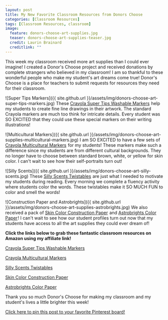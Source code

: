 ```yaml
---
layout: post
title: My New Favorite Classroom Resources from Donors Choose
categories: [Classroom Resources]
tags: [Classroom Resources, classroom]
image:
  feature: donors-choose-art-supplies.jpg
  teaser: donors-choose-art-supplies-teaser.jpg
  credit: Laurin Brainard
  creditlink: ""
---
```

This week my classroom received more art supplies than I could ever imagine! I created a Donor's Choose project and received donations by complete strangers who believed in my classroom! I am so thankful to these wonderful people who make my student's art dreams come true! Donor's Choose is a place for teachers to submit requests for resources they need for their classroom. 

![Super Tips Markers]({{ site.github.url }}/assets/img/donors-choose-art-super-tips-markers.jpg)
These <a target="_blank" href="https://www.amazon.com/gp/product/B004ILW1OU/ref=as_li_tl?ie=UTF8&camp=1789&creative=9325&creativeASIN=B004ILW1OU&linkCode=as2&tag=theprimarybra-20&linkId=dbb669ab510277392ab8904019d35373">Crayola Super Tips Washable Markers</a><img src="//ir-na.amazon-adsystem.com/e/ir?t=theprimarybra-20&l=am2&o=1&a=B004ILW1OU" width="1" height="1" border="0" alt="" style="border:none !important; margin:0px !important;" /> help my students to create fine line drawings in their artwork. The standard Crayola markers are much too think for intricate details. Every student was SO EXCITED that they could use these special markers on their writing illustrations!

![Multicultural Markers]({{ site.github.url }}/assets/img/donors-choose-art-supplies-multicultural-markers.jpg)
I am SO EXCITED to have a few sets of <a target="_blank" href="https://www.amazon.com/gp/product/B000F8V2GS/ref=as_li_tl?ie=UTF8&camp=1789&creative=9325&creativeASIN=B000F8V2GS&linkCode=as2&tag=theprimarybra-20&linkId=66a8137992d42e07a86dad7ac64aa1be">Crayola Multicultural Markers</a><img src="//ir-na.amazon-adsystem.com/e/ir?t=theprimarybra-20&l=am2&o=1&a=B000F8V2GS" width="1" height="1" border="0" alt="" style="border:none !important; margin:0px !important;" /> for my students! These markers make such a difference since my students are from different cultural backgrounds. They no longer have to choose between standard brown, white, or yellow for skin color. I can't wait to see how their self-portraits turn out! 

![Silly Scents]({{ site.github.url }}/assets/img/donors-choose-art-silly-scents.jpg)
These <a target="_blank" href="https://www.amazon.com/gp/product/B071NB2BV3/ref=as_li_tl?ie=UTF8&camp=1789&creative=9325&creativeASIN=B071NB2BV3&linkCode=as2&tag=theprimarybra-20&linkId=1545a8c6cbd49c849e8ce7eaf0231289">Silly Scents Twistables</a><img src="//ir-na.amazon-adsystem.com/e/ir?t=theprimarybra-20&l=am2&o=1&a=B071NB2BV3" width="1" height="1" border="0" alt="" style="border:none !important; margin:0px !important;" /> are just what I needed to motivate my students during reading. Every morning we complete a fluency activity where students color the words. These twistables make it SO MUCH FUN to color and smell the words! 

![Construction Paper and Astrobrights]({{ site.github.url }}/assets/img/donors-choose-art-supplies-astrobrights.jpg)
We also received a pack of <a target="_blank" href="https://www.amazon.com/gp/product/B00008XPD9/ref=as_li_tl?ie=UTF8&camp=1789&creative=9325&creativeASIN=B00008XPD9&linkCode=as2&tag=theprimarybra-20&linkId=51b5e73bef56a1a62a8ccc5a91169f35">Skin Color Construction Paper</a><img src="//ir-na.amazon-adsystem.com/e/ir?t=theprimarybra-20&l=am2&o=1&a=B00008XPD9" width="1" height="1" border="0" alt="" style="border:none !important; margin:0px !important;" /> and <a target="_blank" href="https://www.amazon.com/gp/product/B01GUUARV0/ref=as_li_tl?ie=UTF8&camp=1789&creative=9325&creativeASIN=B01GUUARV0&linkCode=as2&tag=theprimarybra-20&linkId=33a7ac4271d22d5c4639ee3079ec10ac">Astrobrights Color Paper</a><img src="//ir-na.amazon-adsystem.com/e/ir?t=theprimarybra-20&l=am2&o=1&a=B01GUUARV0" width="1" height="1" border="0" alt="" style="border:none !important; margin:0px !important;" />! I can't wait to see how our student profiles turn out now that my students have access to all the art supplies they could ever dream of!

**Click the links below to grab these fantastic classroom resources on Amazon using my affiliate link!**

<a target="_blank" href="https://www.amazon.com/gp/product/B004ILW1OU/ref=as_li_tl?ie=UTF8&camp=1789&creative=9325&creativeASIN=B004ILW1OU&linkCode=as2&tag=theprimarybra-20&linkId=dbb669ab510277392ab8904019d35373">Crayola Super Tips Washable Markers</a><img src="//ir-na.amazon-adsystem.com/e/ir?t=theprimarybra-20&l=am2&o=1&a=B004ILW1OU" width="1" height="1" border="0" alt="" style="border:none !important; margin:0px !important;" />

<a target="_blank" href="https://www.amazon.com/gp/product/B000F8V2GS/ref=as_li_tl?ie=UTF8&camp=1789&creative=9325&creativeASIN=B000F8V2GS&linkCode=as2&tag=theprimarybra-20&linkId=66a8137992d42e07a86dad7ac64aa1be">Crayola Multicultural Markers</a><img src="//ir-na.amazon-adsystem.com/e/ir?t=theprimarybra-20&l=am2&o=1&a=B000F8V2GS" width="1" height="1" border="0" alt="" style="border:none !important; margin:0px !important;" />

<a target="_blank" href="https://www.amazon.com/gp/product/B071NB2BV3/ref=as_li_tl?ie=UTF8&camp=1789&creative=9325&creativeASIN=B071NB2BV3&linkCode=as2&tag=theprimarybra-20&linkId=1545a8c6cbd49c849e8ce7eaf0231289">Silly Scents Twistables</a><img src="//ir-na.amazon-adsystem.com/e/ir?t=theprimarybra-20&l=am2&o=1&a=B071NB2BV3" width="1" height="1" border="0" alt="" style="border:none !important; margin:0px !important;" />

<a target="_blank" href="https://www.amazon.com/gp/product/B00008XPD9/ref=as_li_tl?ie=UTF8&camp=1789&creative=9325&creativeASIN=B00008XPD9&linkCode=as2&tag=theprimarybra-20&linkId=51b5e73bef56a1a62a8ccc5a91169f35">Skin Color Construction Paper</a><img src="//ir-na.amazon-adsystem.com/e/ir?t=theprimarybra-20&l=am2&o=1&a=B00008XPD9" width="1" height="1" border="0" alt="" style="border:none !important; margin:0px !important;" />

<a target="_blank" href="https://www.amazon.com/gp/product/B01GUUARV0/ref=as_li_tl?ie=UTF8&camp=1789&creative=9325&creativeASIN=B01GUUARV0&linkCode=as2&tag=theprimarybra-20&linkId=33a7ac4271d22d5c4639ee3079ec10ac">Astrobrights Color Paper</a><img src="//ir-na.amazon-adsystem.com/e/ir?t=theprimarybra-20&l=am2&o=1&a=B01GUUARV0" width="1" height="1" border="0" alt="" style="border:none !important; margin:0px !important;" />

Thank you so much Donor's Choose for making my classroom and my student's lives a little brighter this week!

[Click here to pin this post to your favorite Pinterest board!](https://pin.it/zypznvqs7hmwjh)
